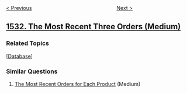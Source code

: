<!--|This file generated by command(leetcode description); DO NOT EDIT.    |-->
<!--+----------------------------------------------------------------------+-->
<!--|@author    awesee <openset.wang@gmail.com>                           |-->
<!--|@link      https://github.com/awesee                                 |-->
<!--|@home      https://github.com/awesee/leetcode                        |-->
<!--+----------------------------------------------------------------------+-->

[< Previous](../string-compression-ii "String Compression II")
　　　　　　　　　　　　　　　　
[Next >](../find-the-index-of-the-large-integer "Find the Index of the Large Integer")

## [1532. The Most Recent Three Orders (Medium)](https://leetcode.com/problems/the-most-recent-three-orders "最近的三笔订单")



### Related Topics
  [[Database](../../tag/database/README.md)]

### Similar Questions
  1. [The Most Recent Orders for Each Product](../the-most-recent-orders-for-each-product) (Medium)
